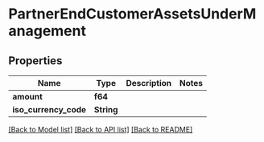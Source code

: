 # PartnerEndCustomerAssetsUnderManagement

## Properties

Name | Type | Description | Notes
------------ | ------------- | ------------- | -------------
**amount** | **f64** |  | 
**iso_currency_code** | **String** |  | 

[[Back to Model list]](../README.md#documentation-for-models) [[Back to API list]](../README.md#documentation-for-api-endpoints) [[Back to README]](../README.md)


